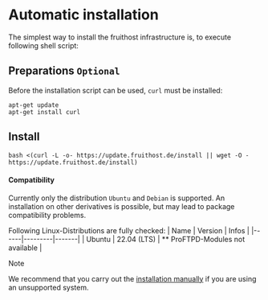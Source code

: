 # Automatic installation
The simplest way to install the fruithost infrastructure is, to execute following shell script:

## Preparations `Optional`
Before the installation script can be used, `curl` must be installed:
```shell
apt-get update
apt-get install curl
```

## Install

```shell
bash <(curl -L -o- https://update.fruithost.de/install || wget -O - https://update.fruithost.de/install)
```

#### Compatibility
Currently only the distribution `Ubuntu` and `Debian` is supported. An installation on other derivatives is possible, but may lead to package compatibility problems.

Following Linux-Distributions are fully checked:
| Name | Version | Infos |
|------|---------|-------|
| Ubuntu | 22.04 (LTS) | ** ProFTPD-Modules not available |

> [!NOTE]
> We recommend that you carry out the [installation manually](Manual%20Installation.md) if you are using an unsupported system.

